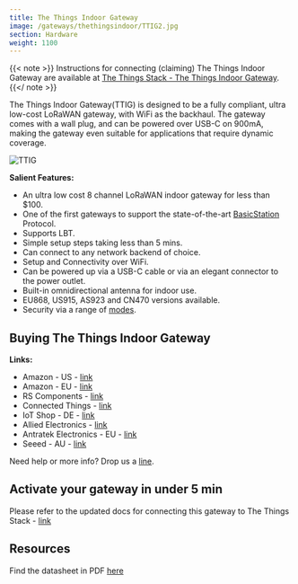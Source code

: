 ```yaml
---
title: The Things Indoor Gateway
image: /gateways/thethingsindoor/TTIG2.jpg
section: Hardware
weight: 1100
---
```


{{< note >}}
Instructions for connecting (claiming) The Things Indoor Gateway are available at [The Things Stack - The Things Indoor Gateway](https://www.thethingsindustries.com/docs/gateways/thethingsindoorgateway/).
{{</ note >}}

The Things Indoor Gateway(TTIG) is designed to be a fully compliant, ultra low-cost LoRaWAN gateway, with WiFi as the backhaul. The gateway comes with a wall plug, and can be powered over USB-C on 900mA, making the gateway even suitable for applications that require dynamic coverage.


![TTIG](TTIG2.jpg)

**Salient Features:**
* An ultra low cost 8 channel LoRaWAN indoor gateway for less than $100.
* One of the first gateways to support the state-of-the-art [BasicStation](https://doc.sm.tc/station/) Protocol.
* Supports LBT.
* Simple setup steps taking less than 5 mins.
* Can connect to any network backend of choice.
* Setup and Connectivity over WiFi.
* Can be powered up via a USB-C cable or via an elegant connector to the power outlet.
* Built-in omnidirectional antenna for indoor use.
* EU868, US915, AS923 and CN470 versions available.
* Security via a range of [modes](https://doc.sm.tc/station/authmodes.html).

## Buying The Things Indoor Gateway

**Links:**
* Amazon - US - [link](https://www.amazon.com/dp/B08L6BWNJR)
* Amazon - EU - [link](https://www.amazon.de/dp/B09HHGZGJP)
* RS Components - [link](https://uk.rs-online.com/web/p/radio-frequency-development-kits/1843981/)
* Connected Things - [link](https://connectedthings.store/gb/lorawan-gateways/the-things-indoor-gateway-868-mhz.html)
* IoT Shop - DE - [link](https://iot-shop.de/produkt/the-things-indoor-gateway)
* Allied Electronics - [link](https://www.alliedelec.com/product/rs-components-uk/ttig-915/71600476/)
* Antratek Electronics - EU - [link](https://www.antratek.com/the-things-indoor-gateway)
* Seeed - AU - [link](https://www.seeedstudio.com/The-Things-Indoor-Gateway-AU-p-4711.html)

Need help or more info? Drop us a [line](mailto:hardware@thethingsindustries.com).

## Activate your gateway in under 5 min

Please refer to the updated docs for connecting this gateway to The Things Stack - [link](https://www.thethingsindustries.com/docs/gateways/thethingsindoorgateway/)

## Resources

Find the datasheet in PDF [here](TTIG_datasheet.pdf)
